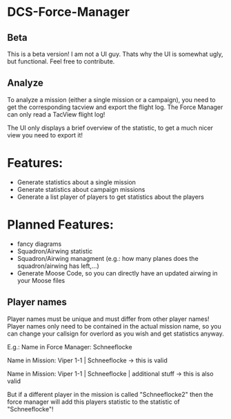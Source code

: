 # DCS-Force-Manager

## Beta
This is a beta version! I am not a UI guy. Thats why the UI is somewhat ugly, but functional. Feel free to contribute.

## Analyze

To analyze a mission (either a single mission or a campaign), you need to get the corresponding tacview and export the flight log.
The Force Manager can only read a TacView flight log!

The UI only displays a brief overview of the statistic, to get a much nicer view you need to export it!

# Features:
- Generate statistics about a single mission
- Generate statistics about campaign missions
- Generate a list player of players to get statistics about the players

# Planned Features:
- fancy diagrams
- Squadron/Airwing statistic
- Squadron/Airwing managment (e.g.: how many planes does the squadron/airwing has left,...)
- Generate Moose Code, so you can directly have an updated airwing in your Moose files

## Player names
Player names must be unique and must differ from other player names! Player names only need to be contained in the actual mission name, so you can change your callsign for overlord as you wish and get statistics anyway.

E.g.: 
Name in Force Manager: Schneeflocke

Name in Mission: Viper 1-1 | Schneeflocke -> this is valid

Name in Mission: Viper 1-1 | Schneeflocke | additional stuff -> this is also valid

But if a different player in the mission is called "Schneeflocke2" then the force manager will add this players statistic to the statistic of "Schneeflocke"!
